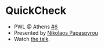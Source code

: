# QuickCheck

- PWL @ Athens
  [#6](https://www.meetup.com/Papers-We-Love-Athens/251945199/)
- Presented by [Nikolaos Papaspyrou](https://twitter.com/nickie_42)
- Watch [the talk](https://youtu.be/s7lOOuvppaw).

